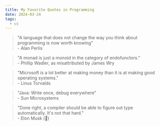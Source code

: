 ```yaml
---
title: My Favorite Quotes in Programming
date: 2024-03-24
tags:
  - cs
---
```


> "A language that does not change the way you think about programming is now worth knowing" \
> \- Alan Perlis

> "A monad is just a monoid in the category of endofunctors." \
> \- Phillip Wadler, as misattributed by James Wry

> "Microsoft is a lot better at making money than it is at making good operating systems." \
> \- Linus Torvalds

> "Java: Write once, debug everywhere" \
> \- Sun Microsystems

> "Done right, a compiler should be able to figure out type automatically. It's not that hard." \
> \- Elon Musk (🤡)
